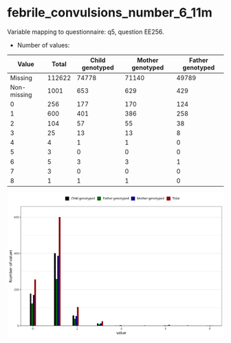 # febrile_convulsions_number_6_11m
Variable mapping to questionnaire: q5, question EE256.
- Number of values:

| Value | Total | Child genotyped | Mother genotyped | Father genotyped |
| ----- | ----- | --------------- | ---------------- | ---------------- |
| Missing | 112622 | 74778 | 71140 | 49789 |
| Non-missing | 1001 | 653 | 629 | 429 |
| 0 | 256 | 177 | 170 | 124 |
| 1 | 600 | 401 | 386 | 258 |
| 2 | 104 | 57 | 55 | 38 |
| 3 | 25 | 13 | 13 | 8 |
| 4 | 4 | 1 | 1 | 0 |
| 5 | 3 | 0 | 0 | 0 |
| 6 | 5 | 3 | 3 | 1 |
| 7 | 3 | 0 | 0 | 0 |
| 8 | 1 | 1 | 1 | 0 |



![](febrile_convulsions_number_6_11m_n.png)



